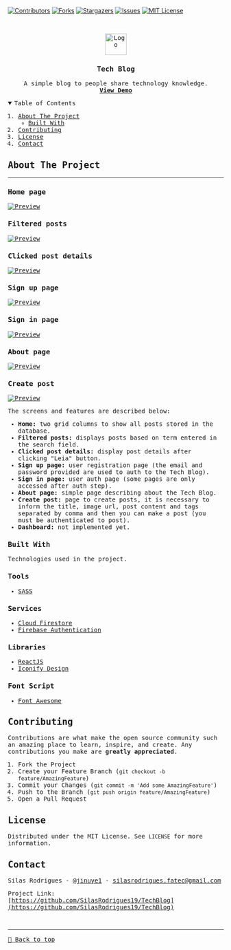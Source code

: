[![Contributors][contributors-shield]][contributors-url]
[![Forks][forks-shield]][forks-url]
[![Stargazers][stars-shield]][stars-url]
[![Issues][issues-shield]][issues-url]
[![MIT License][license-shield]][license-url]

<!-- PROJECT LOGO -->
<br />
<samp>
<p align="center">
  <a href="https://miniblogreact.vercel.app/">
    <img src="./public/logo.svg" alt="Logo" width="50">
  </a>

  <h3 align="center">Tech Blog</h3>

  <p align="center">
    A simple blog to people share technology knowledge.
    <br />
    <a href="https://miniblogreact.vercel.app/"><strong>View Demo</strong></a>
    <br />
  </p>
</p>

<!-- TABLE OF CONTENTS -->
<details open="open">
  <summary>Table of Contents</summary>
  <ol>
    <li>
      <a href="#about-the-project">About The Project</a>
      <ul>
        <li><a href="#built-with">Built With</a></li>
      </ul>
    </li>
    <li><a href="#contributing">Contributing</a></li>
    <li><a href="#license">License</a></li>
    <li><a href="#contact">Contact</a></li>
  </ol>
</details>

<!-- ABOUT THE PROJECT -->

## About The Project

<hr>

### Home page

[![Preview][product-screenshot]](https://miniblogreact.vercel.app/)

### Filtered posts

[![Preview][product-screenshot2]](https://miniblogreact.vercel.app/)

### Clicked post details

[![Preview][product-screenshot3]](https://miniblogreact.vercel.app/)

### Sign up page

[![Preview][product-screenshot4]](https://miniblogreact.vercel.app/)

### Sign in page

[![Preview][product-screenshot5]](https://miniblogreact.vercel.app/)

### About page

[![Preview][product-screenshot6]](https://miniblogreact.vercel.app/)

### Create post

[![Preview][product-screenshot7]](https://miniblogreact.vercel.app/)

The screens and features are described below:

- **Home:** two grid columns to show all posts stored in the database.
- **Filtered posts:** displays posts based on term entered in the search field.
- **Clicked post details:** display post details after clicking "Leia" button.
- **Sign up page:** user registration page (the email and password provided are used to auth to the Tech Blog).
- **Sign in page:** user auth page (some pages are only accessed after auth step).
- **About page:** simple page describing about the Tech Blog.
- **Create post:** page to create posts, it is necessary to inform the title, image url, post content and tags separated by comma and then you can make a post (you must be authenticated to post).
- **Dashboard:** not implemented yet.

### Built With

Technologies used in the project.

### Tools

- [SASS](https://sass-lang.com/)

### Services

- [Cloud Firestore](https://firebase.google.com/products/firestore)
- [Firebase Authentication](https://firebase.google.com/products/auth)

### Libraries

- [ReactJS](https://reactjs.org/)
- [Iconify Design](https://iconify.design/)

### Font Script

- [Font Awesome](https://fontawesome.com)

<!-- CONTRIBUTING -->

## Contributing

Contributions are what make the open source community such an amazing place to learn, inspire, and create. Any contributions you make are **greatly appreciated**.

1. Fork the Project
2. Create your Feature Branch (`git checkout -b feature/AmazingFeature`)
3. Commit your Changes (`git commit -m 'Add some AmazingFeature'`)
4. Push to the Branch (`git push origin feature/AmazingFeature`)
5. Open a Pull Request

<!-- LICENSE -->

## License

Distributed under the MIT License. See `LICENSE` for more information.

<!-- CONTACT -->

## Contact

Silas Rodrigues - [@jinuye1](https://twitter.com/jinuye1) - silasrodrigues.fatec@gmail.com

Project Link: [https://github.com/SilasRodrigues19/TechBlog](https://github.com/SilasRodrigues19/TechBlog) <br>

<!-- MARKDOWN LINKS & IMAGES -->
<!-- https://www.markdownguide.org/basic-syntax/#reference-style-links -->

[contributors-shield]: https://img.shields.io/github/contributors/SilasRodrigues19/TechBlog.svg?style=for-the-badge
[contributors-url]: https://github.com/SilasRodrigues19/TechBlog/graphs/contributors
[forks-shield]: https://img.shields.io/github/forks/SilasRodrigues19/TechBlog.svg?style=for-the-badge
[forks-url]: https://github.com/SilasRodrigues19/TechBlog/network/members
[stars-shield]: https://img.shields.io/github/stars/SilasRodrigues19/TechBlog.svg?style=for-the-badge
[stars-url]: https://github.com/SilasRodrigues19/TechBlog/stargazers
[issues-shield]: https://img.shields.io/github/issues/SilasRodrigues19/TechBlog.svg?style=for-the-badge
[issues-url]: https://github.com/SilasRodrigues19/TechBlog/issues
[license-shield]: https://img.shields.io/github/license/SilasRodrigues19/TechBlog.svg?style=for-the-badge
[license-url]: https://github.com/SilasRodrigues19/TechBlog/blob/master/LICENSE
[product-screenshot]: ./public/screenshots/preview.png
[product-screenshot2]: ./public/screenshots/preview2.png
[product-screenshot3]: ./public/screenshots/preview3.png
[product-screenshot4]: ./public/screenshots/preview4.png
[product-screenshot5]: ./public/screenshots/preview5.png
[product-screenshot6]: ./public/screenshots/preview6.png
[product-screenshot7]: ./public/screenshots/preview7.png
[license-url]: https://github.com/SilasRodrigues19/TechBlog/blob/master/LICENSE

<br><hr>
[🔼 Back to top](#Tech-Blog)
